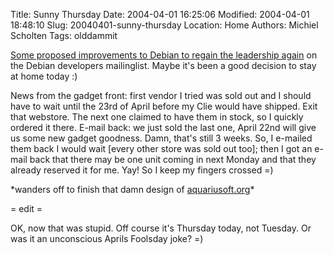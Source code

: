 Title: Sunny Thursday
Date: 2004-04-01 16:25:06
Modified: 2004-04-01 18:48:10
Slug: 20040401-sunny-thursday
Location: Home
Authors: Michiel Scholten
Tags: olddammit

<p><a href="http://lists.debian.org/debian-devel/2004/debian-devel-200403/msg02440.html">Some proposed improvements to Debian to regain the leadership again</a> on the Debian developers mailinglist. Maybe it's been a good decision to stay at home today :)</p>
<p>News from the gadget front: first vendor I tried was sold out and I should have to wait until the 23rd of April before my Clie would have shipped. Exit that webstore. The next one claimed to have them in stock, so I quickly ordered it there. E-mail back: we just sold the last one, April 22nd will give us some new gadget goodness. Damn, that's still 3 weeks. So, I e-mailed them back I would wait [every other store was sold out too]; then I got an e-mail back that there may be one unit coming in next Monday and that they already reserved it for me. Yay! So I keep my fingers crossed =)</p>
<p>*wanders off to finish that damn design of <a href="/">aquariusoft.org</a>*</p>

<p>= edit =</p>
<p>OK, now that was stupid. Off course it's Thursday today, not Tuesday. Or was it an unconscious Aprils Foolsday joke? =)</p>